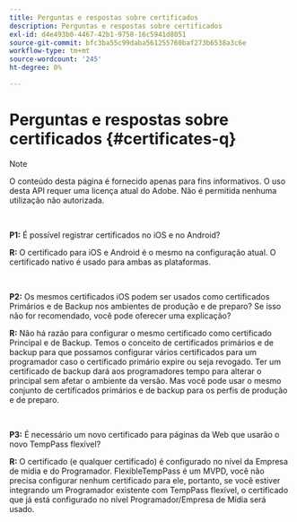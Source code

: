 ```yaml
---
title: Perguntas e respostas sobre certificados
description: Perguntas e respostas sobre certificados
exl-id: d4e493b0-4467-42b1-9758-16c5941d8051
source-git-commit: bfc3ba55c99daba561255760baf273b6538a3c6e
workflow-type: tm+mt
source-wordcount: '245'
ht-degree: 0%

---
```


# Perguntas e respostas sobre certificados {#certificates-q}

>[!NOTE]
>
>O conteúdo desta página é fornecido apenas para fins informativos. O uso desta API requer uma licença atual do Adobe. Não é permitida nenhuma utilização não autorizada.

</br>

**P1:** É possível registrar certificados no iOS e no Android?

**R:** O certificado para iOS e Android é o mesmo na configuração atual. O certificado nativo é usado para ambas as plataformas.

</br>

**P2:** Os mesmos certificados iOS podem ser usados como certificados Primários e de Backup nos ambientes de produção e de preparo? Se isso não for recomendado, você pode oferecer uma explicação?

**R:** Não há razão para configurar o mesmo certificado como certificado Principal e de Backup. Temos o conceito de certificados primários e de backup para que possamos configurar vários certificados para um programador caso o certificado primário expire ou seja revogado. Ter um certificado de backup dará aos programadores tempo para alterar o principal sem afetar o ambiente da versão. Mas você pode usar o mesmo conjunto de certificados primários e de backup para os perfis de produção e de preparo.

</br>

**P3:** É necessário um novo certificado para páginas da Web que usarão o novo TempPass flexível? 

**R:** O certificado (e qualquer certificado) é configurado no nível da Empresa de mídia e do Programador. FlexibleTempPass é um MVPD, você não precisa configurar nenhum certificado para ele, portanto, se você estiver integrando um Programador existente com TempPass flexível, o certificado que já está configurado no nível Programador/Empresa de Mídia será usado.

